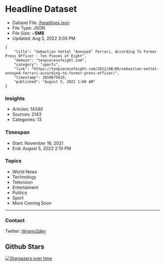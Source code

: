 # Headline Dataset

- Dataset File: [/headlines.json](https://raw.githubusercontent.com/fwd/news/master/headlines.json) 
- File Type: JSON
- File Size: ~**5MB**
- Updated: Aug 5, 2022 3:05 PM

```
{
    "title": "Sebastian Vettel ‘Annoyed’ Ferrari, According To Former Press Officer - Ten Pieces of Eight",
    "domain": "tenpiecesofeight.com",
    "category": "sports",
    "link": "https://tenpiecesofeight.com/2022/08/05/sebastian-vettel-annoyed-ferrari-according-to-former-press-officer/",
    "timestamp": 1659675619,
    "published": "August 5, 2022 1:00 AM"
}
```

### Insights

- Articles: 14340
- Sources: 2143
- Categories: 13

### Timespan

- Start: November 16, 2021
- End: August 5, 2022 2:10 PM

### Topics

- World News
- Technology
- Television
- Entertaiment
- Politics
- Sport
- More Coming Soon

---

### Contact 

Twitter: [@nano2dev](https://twitter.com/nano2dev)

## Github Stars

[![Stargazers over time](https://starchart.cc/fwd/news.svg)](https://starchart.cc/fwd/news)
	